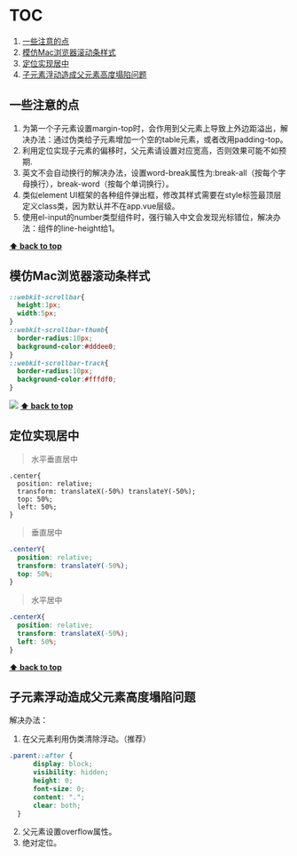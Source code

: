 # TOC
1. [一些注意的点](#一些注意的点)
2. [模仿Mac浏览器滚动条样式](#模仿Mac浏览器滚动条样式)
3. [定位实现居中](#定位实现居中)  
4. [子元素浮动造成父元素高度塌陷问题](#子元素浮动造成父元素高度塌陷问题)
   

## 一些注意的点
1. 为第一个子元素设置margin-top时，会作用到父元素上导致上外边距溢出，解决办法：通过伪类给子元素增加一个空的table元素，或者改用padding-top。
2. 利用定位实现子元素的偏移时，父元素请设置对应宽高，否则效果可能不如预期.
3. 英文不会自动换行的解决办法，设置word-break属性为:break-all（按每个字母换行），break-word（按每个单词换行）。
4. 类似element UI框架的各种组件弹出框，修改其样式需要在style标签最顶层定义class类，因为默认并不在app.vue层级。
5. 使用el-input的number类型组件时，强行输入中文会发现光标错位，解决办法：组件的line-height给1。

**[⬆ back to top](#catalogs)**

## 模仿Mac浏览器滚动条样式

```css
::webkit-scrollbar{
  height:1px;
  width:5px;
}
::webkit-scrollbar-thumb{
  border-radius:10px;
  background-color:#dddee0;
}
::webkit-scrollbar-track{
  border-radius:10px;
  background-color:#fffdf0;
}
```
![](https://cdn.jsdelivr.net/gh/Leonvanx/picgo-repo/image/20220210160707.png)
**[⬆ back to top](#catalogs)**

## 定位实现居中
> 水平垂直居中

```csss
.center{
  position: relative;
  transform: translateX(-50%) translateY(-50%);
  top: 50%;
  left: 50%;
}
```
> 垂直居中

```css
.centerY{
  position: relative;
  transform: translateY(-50%);
  top: 50%;
}
```
> 水平居中

```css
.centerX{
  position: relative;
  transform: translateX(-50%);
  left: 50%;
}
```
**[⬆ back to top](#catalogs)**

## 子元素浮动造成父元素高度塌陷问题
解决办法：
  1. 在父元素利用伪类清除浮动。（推荐）
  ```css
  .parent::after {
		display: block;
		visibility: hidden;
		height: 0;
		font-size: 0;
		content: ".";
		clear: both;
	}
  ```
  2. 父元素设置overflow属性。  
  3. 绝对定位。





